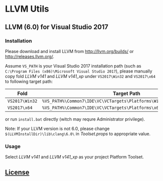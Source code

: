 # LLVM Utils

## LLVM (6.0) for Visual Studio 2017

### Installation
Please download and install LLVM from http://llvm.org/builds/ or http://releases.llvm.org/.

Assume `VS_PATH` is your Visual Studio 2017 installation path (such as `C:\Program Files (x86)\Microsoft Visual Studio 2017`),
please manually copy fold *LLVM v141* and *LLVM v141_xp* under `VS2017\Win32` and `VS2017\x64` to following target path:

| Fold | Target Path |
|------|-------------|
|`VS2017\Win32` | `%VS_PATH%\Common7\IDE\VC\VCTargets\Platforms\Win32\PlatformToolsets\` |
|`VS2017\x64` | `%VS_PATH%\Common7\IDE\VC\VCTargets\Platforms\x64\PlatformToolsets\` |

or run `install.bat` directly (witch may requre Administrator privilege).

Note: If your LLVM version is not 6.0, please change `$(LLVMInstallDir)\lib\clang\6.0\` in *Toolset.props* to appropriate value.

### Usage
Select *LLVM v141* and *LLVM v141_xp* as your project Platform Toolset.

## [License](http://llvm.org/releases/5.0.0/LICENSE.TXT)
